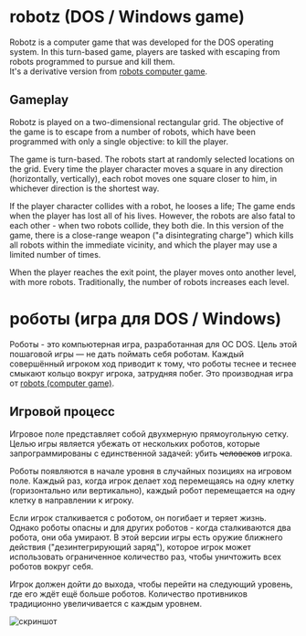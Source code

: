 # robotz (DOS / Windows game)
Robotz is a computer game that was developed for the DOS operating system. In this turn-based game, players are tasked with escaping from robots programmed to pursue and kill them.  
It's a derivative version from [robots computer game](https://en.wikipedia.org/wiki/Robots_(computer_game)). 

## Gameplay
Robotz is played on a two-dimensional rectangular grid. The objective of the game is to escape from a number of robots, which have been programmed with only a single objective: to kill the player.

The game is turn-based. The robots start at randomly selected locations on the grid. Every time the player character moves a square in any direction (horizontally, vertically), each robot moves one square closer to him, in whichever direction is the shortest way.

If the player character collides with a robot, he looses a life; The game ends when the player has lost all of his lives. However, the robots are also fatal to each other - when two robots collide, they both die. In this version of the game, there is a close-range weapon ("a disintegrating charge") which kills all robots within the immediate vicinity, and which the player may use a limited number of times.

When the player reaches the exit point, the player moves onto another level, with more robots. Traditionally, the number of robots increases each level.

# роботы (игра для DOS / Windows)
Роботы - это компьютерная игра, разработанная для ОС DOS. Цель этой пошаговой игры — не дать поймать себя роботам. Каждый совершённый игроком ход приводит к тому, что роботы теснее и теснее смыкают кольцо вокруг игрока, затрудняя побег.
Это производная игра от [robots (computer game)](https://en.wikipedia.org/wiki/Robots_(computer_game)).

## Игровой процесс
Игровое поле представляет собой двухмерную прямоугольную сетку. Целью игры является убежать от нескольких роботов, которые запрограммированы с единственной задачей: убить ~~человеков~~ игрока.

Роботы появляются в начале уровня в случайных позициях на игровом поле. Каждый раз, когда игрок делает ход перемещаясь на одну клетку (горизонтально или вертикально), каждый робот перемещается на одну клетку в направлении к игроку.

Если игрок сталкивается с роботом, он погибает и теряет жизнь. Однако роботы опасны и для других роботов - когда сталкиваются два робота, они оба умирают. В этой версии игры есть оружие ближнего действия ("дезинтегрирующий заряд"), которое игрок может использовать ограниченное количество раз, чтобы уничтожить всех роботов вокруг себя.

Игрок должен дойти до выхода, чтобы перейти на следующий уровень, где его ждёт ещё больше роботов. Количество противников традиционно увеличивается с каждым уровнем.

![скриншот](http://i.imgur.com/ult8T9u.png)
